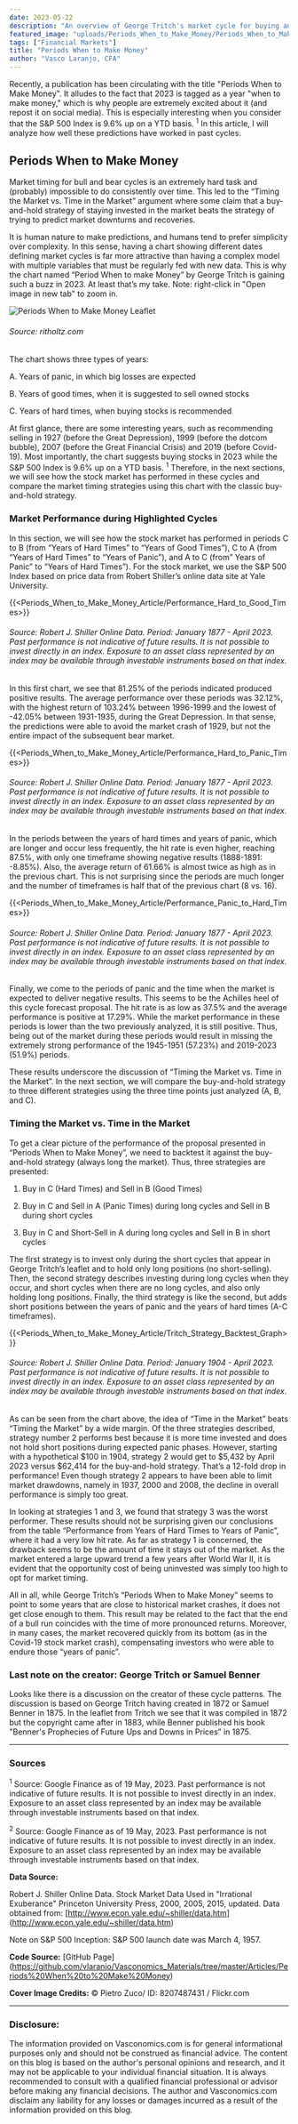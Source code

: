 ```yaml
---
date: 2023-05-22
description: "An overview of George Tritch's market cycle for buying and selling stocks"
featured_image: "uploads/Periods_When_to_Make_Money/Periods_When_to_Make_Money_Cover.jpg"
tags: ["Financial Markets"]
title: "Periods When to Make Money"
author: "Vasco Laranjo, CFA"
---
```

Recently, a publication has been circulating with the title "Periods When to Make Money". It alludes to the fact that 2023 is tagged as a year "when to make money," which is why people are extremely excited about it (and repost it on social media). This is especially interesting when you consider that the S&P 500 Index is 9.6% up on a YTD basis. <sup>1</sup> In this article, I will analyze how well these predictions have worked in past cycles.

## Periods When to Make Money

Market timing for bull and bear cycles is an extremely hard task and (probably) impossible to do consistently over time. This led to the “Timing the Market vs. Time in the Market” argument where some claim that a buy-and-hold strategy of staying invested in the market beats the strategy of trying to predict market downturns and recoveries.

It is human nature to make predictions, and humans tend to prefer simplicity over complexity. In this sense, having a chart showing different dates defining market cycles is far more attractive than having a complex model with multiple variables that must be regularly fed with new data. This is why the chart named “Period When to make Money” by George Tritch is gaining such a buzz in 2023. At least that’s my take. Note: right-click in "Open image in new tab" to zoom in.

![Periods When to Make Money Leaflet](/uploads/Periods_When_to_Make_Money/Periods_When_to_Make_Money_leaflet.png)

###### Source: ritholtz.com

The chart shows three types of years:

A. Years of panic, in which big losses are expected

B. Years of good times, when it is suggested to sell owned stocks

C. Years of hard times, when buying stocks is recommended

At first glance, there are some interesting years, such as recommending selling in 1927 (before the Great Depression), 1999 (before the dotcom bubble), 2007 (before the Great Financial Crisis) and 2019 (before Covid-19). Most importantly, the chart suggests buying stocks in 2023 while the S&P 500 Index is 9.6% up on a YTD basis. <sup>1</sup> Therefore, in the next sections, we will see how the stock market has performed in these cycles and compare the market timing strategies using this chart with the classic buy-and-hold strategy.

### Market Performance during Highlighted Cycles

In this section, we will see how the stock market has performed in periods C to B (from “Years of Hard Times” to “Years of Good Times”), C to A (from “Years of Hard Times” to “Years of Panic”), and A to C (from” Years of Panic” to “Years of Hard Times”). For the stock market, we use the S&P 500 Index based on price data from Robert Shiller’s online data site at Yale University.

{{<Periods_When_to_Make_Money_Article/Performance_Hard_to_Good_Times>}}

###### Source: Robert J. Shiller Online Data. Period: January 1877 - April 2023. Past performance is not indicative of future results. It is not possible to invest directly in an index. Exposure to an asset class represented by an index may be available through investable instruments based on that index.

In this first chart, we see that 81.25% of the periods indicated produced positive results. The average performance over these periods was 32.12%, with the highest return of 103.24% between 1996-1999 and the lowest of -42.05% between 1931-1935, during the Great Depression. In that sense, the predictions were able to avoid the market crash of 1929, but not the entire impact of the subsequent bear market.

{{<Periods_When_to_Make_Money_Article/Performance_Hard_to_Panic_Times>}}

###### Source: Robert J. Shiller Online Data. Period: January 1877 - April 2023. Past performance is not indicative of future results. It is not possible to invest directly in an index. Exposure to an asset class represented by an index may be available through investable instruments based on that index.

In the periods between the years of hard times and years of panic, which are longer and occur less frequently, the hit rate is even higher, reaching 87.5%, with only one timeframe showing negative results (1888-1891: -8.85%). Also, the average return of 61.66% is almost twice as high as in the previous chart. This is not surprising since the periods are much longer and the number of timeframes is half that of the previous chart (8 vs. 16).

{{<Periods_When_to_Make_Money_Article/Performance_Panic_to_Hard_Times>}}

###### Source: Robert J. Shiller Online Data. Period: January 1877 - April 2023. Past performance is not indicative of future results. It is not possible to invest directly in an index. Exposure to an asset class represented by an index may be available through investable instruments based on that index.

Finally, we come to the periods of panic and the time when the market is expected to deliver negative results. This seems to be the Achilles heel of this cycle forecast proposal. The hit rate is as low as 37.5% and the average performance is positive at 17.29%. While the market performance in these periods is lower than the two previously analyzed, it is still positive. Thus, being out of the market during these periods would result in missing the extremely strong performance of the 1945-1951 (57.23%) and 2019-2023 (51.9%) periods.

These results underscore the discussion of “Timing the Market vs. Time in the Market”. In the next section, we will compare the buy-and-hold strategy to three different strategies using the three time points just analyzed (A, B, and C).

### Timing the Market vs. Time in the Market

To get a clear picture of the performance of the proposal presented in “Periods When to Make Money”, we need to backtest it against the buy-and-hold strategy (always long the market). Thus, three strategies are presented:

1. Buy in C (Hard Times) and Sell in B (Good Times)

2. Buy in C and Sell in A (Panic Times) during long cycles and Sell in B during short cycles

3. Buy in C and Short-Sell in A during long cycles and Sell in B in short cycles

The first strategy is to invest only during the short cycles that appear in George Tritch’s leaflet and to hold only long positions (no short-selling). Then, the second strategy describes investing during long cycles when they occur, and short cycles when there are no long cycles, and also only holding long positions. Finally, the third strategy is like the second, but adds short positions between the years of panic and the years of hard times (A-C timeframes).

{{<Periods_When_to_Make_Money_Article/Tritch_Strategy_Backtest_Graph>}}

###### Source: Robert J. Shiller Online Data. Period: January 1904 - April 2023. Past performance is not indicative of future results. It is not possible to invest directly in an index. Exposure to an asset class represented by an index may be available through investable instruments based on that index.

As can be seen from the chart above, the idea of “Time in the Market” beats “Timing the Market” by a wide margin. Of the three strategies described, strategy number 2 performs best because it is more time invested and does not hold short positions during expected panic phases. However, starting with a hypothetical $100 in 1904, strategy 2 would get to $5,432 by April 2023 versus $62,414 for the buy-and-hold strategy. That’s a 12-fold drop in performance! Even though strategy 2 appears to have been able to limit market drawdowns, namely in 1937, 2000 and 2008, the decline in overall performance is simply too great.

In looking at strategies 1 and 3, we found that strategy 3 was the worst performer. These results should not be surprising given our conclusions from the table “Performance from Years of Hard Times to Years of Panic”, where it had a very low hit rate. As far as strategy 1 is concerned, the drawback seems to be the amount of time it stays out of the market. As the market entered a large upward trend a few years after World War II, it is evident that the opportunity cost of being uninvested was simply too high to opt for market timing.

All in all, while George Tritch’s “Periods When to Make Money” seems to point to some years that are close to historical market crashes, it does not get close enough to them. This result may be related to the fact that the end of a bull run coincides with the time of more pronounced returns. Moreover, in many cases, the market recovered quickly from its bottom (as in the Covid-19 stock market crash), compensating investors who were able to endure those “years of panic”.

### Last note on the creator: George Tritch or Samuel Benner

Looks like there is a discussion on the creator of these cycle patterns. The discussion is based on George Tritch having created in 1872 or Samuel Benner in 1875. In the leaflet from Tritch we see that it was compiled in 1872 but the copyright came after in 1883, while Benner published his book "Benner's Prophecies of Future Ups and Downs in Prices” in 1875.

---
### Sources

<sup>1</sup> Source: Google Finance as of 19 May, 2023. Past performance is not indicative of future results. It is not possible to invest directly in an index. Exposure to an asset class represented by an index may be available through investable instruments based on that index.

<sup>2</sup> Source: Google Finance as of 19 May, 2023. Past performance is not indicative of future results. It is not possible to invest directly in an index. Exposure to an asset class represented by an index may be available through investable instruments based on that index.

**Data Source:** 

Robert J. Shiller Online Data. Stock Market Data Used in "Irrational Exuberance" Princeton University Press, 2000, 2005, 2015, updated. Data obtained from: [http://www.econ.yale.edu/~shiller/data.htm] (http://www.econ.yale.edu/~shiller/data.htm)

Note on S&P 500 Inception: S&P 500 launch date was March 4, 1957.

**Code Source:** 
[GitHub Page] (https://github.com/vlaranjo/Vasconomics_Materials/tree/master/Articles/Periods%20When%20to%20Make%20Money)

**Cover Image Credits:**  © Pietro Zuco/ ID: 8207487431 / Flickr.com

---
### Disclosure: 

The information provided on Vasconomics.com is for general informational purposes only and should not be construed as financial advice. The content on this blog is based on the author's personal opinions and research, and it may not be applicable to your individual financial situation. It is always recommended to consult with a qualified financial professional or advisor before making any financial decisions. The author and Vasconomics.com disclaim any liability for any losses or damages incurred as a result of the information provided on this blog.